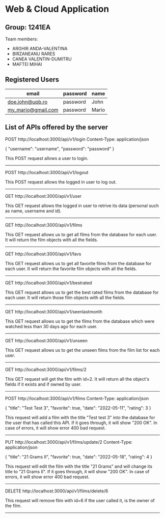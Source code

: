 # Web & Cloud Application

## Group: 1241EA

Team members:
* ARGHIR ANDA-VALENTINA
* BIRZANEANU RARES 
* CANEA VALENTIN-DUMITRU
* MAFTEI MIHAI

## Registered Users


| email                 | password | name  |
| --------------------- | -------- | ----- |
| doe.john@upb.ro    | password | John  |
| my_mario@gmail.com | password | Mario |

## List of APIs offered by the server

POST http://localhost:3000/api/v1/login
Content-Type: application/json
 
{
    "username": "username",
    "password": "password"
}

This POST request allows a user to login.

-----------------------------------------------

POST http://localhost:3000/api/v1/logout

This POST request allows the logged in user to log out.

-----------------------------------------------

GET http://localhost:3000/api/v1/user

This GET request allows the logged in user to retrive its data (personal such as name, username and id).

-----------------------------------------------

GET http://localhost:3000/api/v1/films

This GET request allows us to get all films from the database for each user. It will return the film objects with all the fields.

-----------------------------------------------
GET http://localhost:3000/api/v1/favs

This GET request allows us to get all favorite films from the database for each user. It will return the favorite film objects with all the fields.

-----------------------------------------------
GET http://localhost:3000/api/v1/bestrated

This GET request allows us to get the best rated films from the database for each user. It will return those film objects with all the fields.

-----------------------------------------------
GET http://localhost:3000/api/v1/seenlastmonth

This GET request allows us to get the films from the database which were watched less than 30 days ago for each user.

-----------------------------------------------
GET http://localhost:3000/api/v1/unseen

This GET request allows us to get the unseen films from the film list for each user.

-----------------------------------------------
GET http://localhost:3000/api/v1/films/2

This GET request will get the film with id=2. It will return all the object's fields if it exists and if owned by user.

-----------------------------------------------
POST http://localhost:3000/api/v1/films
Content-Type: application/json
 
{
    "title": "Test Test 3",
    "favorite": true,
    "date": "2022-05-11",
    "rating": 3
}

This request will add a film with the title "Test test 3" into the database for the user that has called this API. 
If it goes through, it will show "200 OK". In case of errors, it will show error 400 bad request.

-----------------------------------------------
PUT http://localhost:3000/api/v1/films/update/2
Content-Type: application/json
 
{
    "title": "21 Grams II",
    "favorite": true,
    "date": "2022-05-18",
    "rating": 4
}
 
This request will edit the film with the title "21 Grams" and will change its title to "21 Grams II". 
If it goes through, it will show "200 OK". In case of errors, it will show error 400 bad request.

-----------------------------------------------
DELETE http://localhost:3000/api/v1/films/delete/6
 
 
This request will remove film with id=6 if the user called it, is the owner of the film.

-----------------------------------------------
